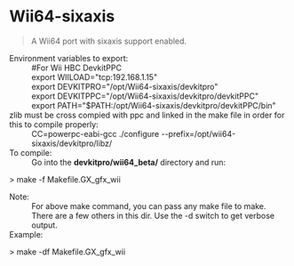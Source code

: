 # Wii64-sixaxis
> A Wii64 port with sixaxis support enabled.

<dl>
  <dt>Environment variables to export:</dt>
    <dd>#For Wii HBC DevkitPPC</dd>
    <dd>export WIILOAD="tcp:192.168.1.15"</dd>
    <dd>export DEVKITPRO="/opt/Wii64-sixaxis/devkitpro"</dd>
    <dd>export DEVKITPPC="/opt/Wii64-sixaxis/devkitpro/devkitPPC"</dd>
    <dd>export PATH="$PATH:/opt/Wii64-sixaxis/devkitpro/devkitPPC/bin"</dd>

  <dt>zlib must be cross compied with ppc and linked in the make file in order for this to compile properly:</dt>
    <dd>CC=powerpc-eabi-gcc ./configure --prefix=/opt/wii64-sixaxis/devkitpro/libz/</dd>
    
  <dt>To compile:</dt>  
  <dd>Go into the <b>devkitpro/wii64_beta/</b> directory and run:</dd>
</dl>
> make -f Makefile.GX_gfx_wii

<dl>
  <dt>Note:</dt>
    <dd>For above make command, you can pass any make file to make. There are a few others in this dir. Use the -d switch to get verbose output.</dd>
  <dt>Example:</dt>
</dl>
> make -df Makefile.GX_gfx_wii
